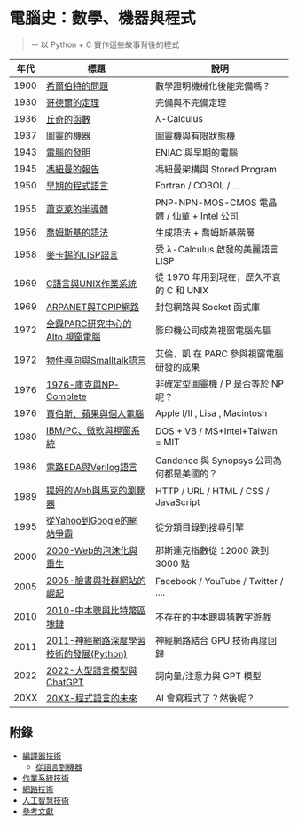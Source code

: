 # 電腦史：數學、機器與程式

> -- 以 Python + C 實作這些故事背後的程式

年代 | 標題                          | 說明
-----|-------------------------------|----------------------------------
1900 | [希爾伯特的問題](1900-希爾伯特的問題.md) | 數學證明機械化後能完備嗎？
1930 | [哥德爾的定理](1930-哥德爾的定理.md) | 完備與不完備定理
1936 | [丘奇的函數](1936-丘奇的函數.md) |λ-Calculus
1937 | [圖靈的機器](1937-圖靈的機器.md) | 圖靈機與有限狀態機
1943 | [電腦的發明](1943-電腦的發明.md) | ENIAC 與早期的電腦
1945 | [馮紐曼的報告](1945-馮紐曼的報告.md) |馮紐曼架構與 Stored Program
1950 | [早期的程式語言](1950-早期的程式語言.md) |Fortran / COBOL / ...
1955 | [蕭克萊的半導體](1955-蕭克萊的半導體.md) |PNP-NPN-MOS-CMOS 電晶體 / 仙童 + Intel 公司
1956 | [喬姆斯基的語法](1956-喬姆斯基的語法.md) | 生成語法 + 喬姆斯基階層
1958 | [麥卡錫的LISP語言](1958-麥卡錫的LISP語言.md) | 受 λ-Calculus 啟發的美麗語言 LISP
1969 | [C語言與UNIX作業系統](1969-C語言與UNIX作業系統.md) | 從 1970 年用到現在，歷久不衰的 C 和 UNIX
1969 | [ARPANET與TCPIP網路](1969-ARPANET與TCPIP網路.md) | 封包網路與 Socket 函式庫
1972 | [全錄PARC研究中心的 Alto 視窗電腦](1972-全錄PARC研究中心的Alto視窗電腦.md) | 影印機公司成為視窗電腦先驅
1972 | [物件導向與Smalltalk語言](1972-物件導向與Smalltalk語言.md) | 艾倫、凱 在 PARC 參與視窗電腦研發的成果
1976 | [1976-庫克與NP-Complete](1976-庫克與NP-Complete.md) | 非確定型圖靈機 / P 是否等於 NP 呢？
1976 | [賈伯斯、蘋果與個人電腦](1977-賈伯斯、蘋果與個人電腦.md) | Apple I/II , Lisa , Macintosh
1980 | [IBM/PC、微軟與視窗系統](1980-IBMPC、微軟與視窗系統.md) | DOS + VB / MS+Intel+Taiwan = MIT
1986 | [電路EDA與Verilog語言](1986-電路EDA與Verilog語言.md) | Candence 與 Synopsys 公司為何都是美國的？
1989 | [提姆的Web與馬克的瀏覽器](1989-提姆的Web與馬克的瀏覽器.md) | HTTP / URL / HTML / CSS / JavaScript
1995 | [從Yahoo到Google的網站爭霸](1995-從Yahoo到Google的網站爭霸.md) | 從分類目錄到搜尋引擎
2000 | [2000-Web的泡沫化與重生](2000-Web的泡沫化與重生.md) | 那斯達克指數從 12000 跌到 3000 點
2005 | [2005-臉書與社群網站的崛起](2005-臉書與社群網站的崛起.md) | Facebook / YouTube / Twitter / ....
2010 | [2010-中本聰與比特幣區塊鏈](2010-中本聰與比特幣區塊鏈.md) | 不存在的中本聰與猜數字遊戲
2011 | [2011-神經網路深度學習技術的發展(Python)](2011-神經網路深度學習技術的發展.md) | 神經網路結合 GPU 技術再度回歸
2022 | [2022-大型語言模型與ChatGPT](2022-大型語言模型與ChatGPT.md) | 詞向量/注意力與 GPT 模型
20XX | [20XX-程式語言的未來](.md) | AI 會寫程式了？然後呢？

## 附錄

* [編譯器技術](編譯器技術.md)
    * [從語言到機器](A1-從語言到機器.md)
* [作業系統技術](作業系統技術.md)
* [網路技術](網路技術.md)
* [人工智慧技術](人工智慧技術.md)
* [參考文獻](參考文獻.md)
